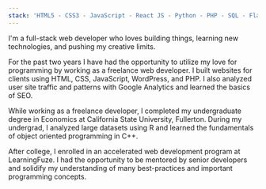 ```yaml
---
stack: 'HTML5 - CSS3 - JavaScript - React JS - Python - PHP - SQL - Flask  - Django - Webpack - Styled Components - Bootstrap - Gatsby - Git - Heroku - WordPress - Adobe Suite'
---
```


I'm a full-stack web developer who <span>loves</span> building things, learning new technologies, and <span>pushing my creative limits.</span>

For the past two years I have had the opportunity to utilize my love for programming by working as a <span>freelance web developer.</span> I built websites for clients using HTML, CSS, JavaScript, WordPress, and PHP. I also analyzed user site traffic and patterns with Google Analytics and learned the basics of SEO.

While working as a freelance developer, I completed my undergraduate degree in Economics at California State University, Fullerton. During my undergrad, I analyzed large datasets using R and learned the fundamentals of <span>object oriented programming</span> in C++.

After college, I enrolled in an accelerated web development program at LearningFuze. I had the opportunity to be <span>mentored by senior developers</span> and solidify my understanding of many best-practices and important programming concepts.
